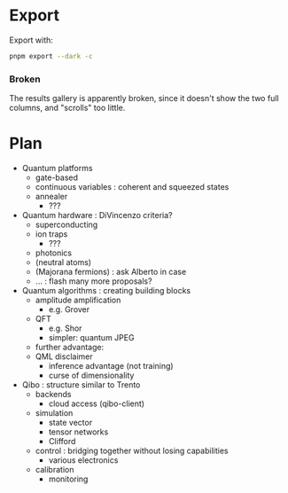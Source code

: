 # Export

Export with:

```sh
pnpm export --dark -c
```

### Broken

The results gallery is apparently broken, since it doesn't show the two full columns,
and "scrolls" too little.

# Plan

- Quantum platforms
  - gate-based
  - continuous variables
    : coherent and squeezed states
  - annealer
    - ???
- Quantum hardware
  : DiVincenzo criteria?
  - superconducting
  - ion traps
    - ???
  - photonics
  - (neutral atoms)
  - (Majorana fermions)
    : ask Alberto in case
  - ...
    : flash many more proposals?
- Quantum algorithms
  : creating building blocks
  - amplitude amplification
    - e.g. Grover
  - QFT
    - e.g. Shor
    - simpler: quantum JPEG
  - further advantage:
  - QML disclaimer
    - inference advantage (not training)
    - curse of dimensionality
- Qibo
  : structure similar to Trento
  - backends
    - cloud access (qibo-client)
  - simulation
    - state vector
    - tensor networks
    - Clifford
  - control
    : bridging together without losing capabilities
    - various electronics
  - calibration
    - monitoring
